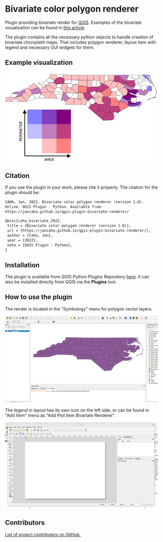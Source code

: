 # Bivariate color polygon renderer

Plugin providing bivariate render for [QGIS](https://www.qgis.org/en/site/). Examples of the bivariate visualization can be found in [this article](https://www.joshuastevens.net/cartography/make-a-bivariate-choropleth-map/).

The plugin contains all the necessary python objects to handle creation of bivariate choropleth maps. That includes polygon renderer, layout item with legend and necessary GUI widgets for them.

## Example visualization

![](./images/example.jpg)

## Citation

If you use the plugin in your work, please cite it properly. The citation for the plugin should be:

```
CAHA, Jan, 2022. Bivariate color polygon renderer (version 1.0).  Online. QGIS Plugin - Python. Available from: https://jancaha.github.io/qgis-plugin-bivariate-renderer/
```

```
@misc{caha_bivariate_2022,
 title = {Bivariate color polygon renderer (version 1.0)},
 url = {https://jancaha.github.io/qgis-plugin-bivariate-renderer/},
 author = {Caha, Jan},
 year = {2022},
 note = {QGIS Plugin - Python},
}
```  

## Installation

The plugin is available from QGIS Python Plugins Repository [here](https://plugins.qgis.org/plugins/BivariateRenderer/). It can also be installed directly from QGIS via the **Plugins** tool.

## How to use the plugin

The render is located in the "Symbology" menu for polygon vector layers.

![Render location and settings](./images/anim_bivariate_renderer.gif)

The legend in layout has its own icon on the left side, or can be found in "Add Item" menu as "Add Plot item Bivariate Renderer".

![Render location and settings](./images/anim_layout_legend.gif)

## Contributors

[List of project contributors on GitHub.](https://github.com/JanCaha/qgis-plugin-bivariate-renderer/graphs/contributors)
